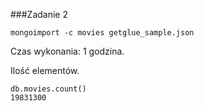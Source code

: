 ###Zadanie 2 
```
mongoimport -c movies getglue_sample.json
```
Czas wykonania: 1 godzina.

Ilość elementów.
```
db.movies.count()
19831300
```